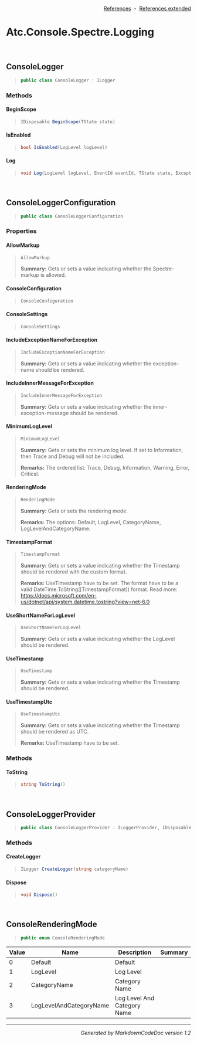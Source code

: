 <div style='text-align: right'>

[References](Index.md)&nbsp;&nbsp;-&nbsp;&nbsp;[References extended](IndexExtended.md)
</div>

# Atc.Console.Spectre.Logging

<br />

## ConsoleLogger

>```csharp
>public class ConsoleLogger : ILogger
>```

### Methods

#### BeginScope
>```csharp
>IDisposable BeginScope(TState state)
>```
#### IsEnabled
>```csharp
>bool IsEnabled(LogLevel logLevel)
>```
#### Log
>```csharp
>void Log(LogLevel logLevel, EventId eventId, TState state, Exception exception, Func<TState, Exception, string> formatter)
>```

<br />

## ConsoleLoggerConfiguration

>```csharp
>public class ConsoleLoggerConfiguration
>```

### Properties

#### AllowMarkup
>```csharp
>AllowMarkup
>```
><b>Summary:</b> Gets or sets a value indicating whether the Spectre-markup is allowed.
#### ConsoleConfiguration
>```csharp
>ConsoleConfiguration
>```
#### ConsoleSettings
>```csharp
>ConsoleSettings
>```
#### IncludeExceptionNameForException
>```csharp
>IncludeExceptionNameForException
>```
><b>Summary:</b> Gets or sets a value indicating whether the exception-name should be rendered.
#### IncludeInnerMessageForException
>```csharp
>IncludeInnerMessageForException
>```
><b>Summary:</b> Gets or sets a value indicating whether the inner-exception-message should be rendered.
#### MinimumLogLevel
>```csharp
>MinimumLogLevel
>```
><b>Summary:</b> Gets or sets the minimum log level. If set to Information, then Trace and Debug will not be included.
>
><b>Remarks:</b> The ordered list: Trace, Debug, Information, Warning, Error, Critical.
#### RenderingMode
>```csharp
>RenderingMode
>```
><b>Summary:</b> Gets or sets the rendering mode.
>
><b>Remarks:</b> The options: Default, LogLevel, CategoryName, LogLevelAndCategoryName.
#### TimestampFormat
>```csharp
>TimestampFormat
>```
><b>Summary:</b> Gets or sets a value indicating whether the Timestamp should be rendered with the custom format.
>
><b>Remarks:</b> UseTimestamp have to be set. The format have to be a valid DateTime.ToString([TimestampFormat]) format. Read more: https://docs.microsoft.com/en-us/dotnet/api/system.datetime.tostring?view=net-6.0
#### UseShortNameForLogLevel
>```csharp
>UseShortNameForLogLevel
>```
><b>Summary:</b> Gets or sets a value indicating whether the LogLevel should be rendered.
#### UseTimestamp
>```csharp
>UseTimestamp
>```
><b>Summary:</b> Gets or sets a value indicating whether the Timestamp should be rendered.
#### UseTimestampUtc
>```csharp
>UseTimestampUtc
>```
><b>Summary:</b> Gets or sets a value indicating whether the Timestamp should be rendered as UTC.
>
><b>Remarks:</b> UseTimestamp have to be set.
### Methods

#### ToString
>```csharp
>string ToString()
>```

<br />

## ConsoleLoggerProvider

>```csharp
>public class ConsoleLoggerProvider : ILoggerProvider, IDisposable
>```

### Methods

#### CreateLogger
>```csharp
>ILogger CreateLogger(string categoryName)
>```
#### Dispose
>```csharp
>void Dispose()
>```

<br />

## ConsoleRenderingMode

>```csharp
>public enum ConsoleRenderingMode
>```


| Value | Name | Description | Summary | 
| --- | --- | --- | --- | 
| 0 | Default | Default |  | 
| 1 | LogLevel | Log Level |  | 
| 2 | CategoryName | Category Name |  | 
| 3 | LogLevelAndCategoryName | Log Level And Category Name |  | 


<hr /><div style='text-align: right'><i>Generated by MarkdownCodeDoc version 1.2</i></div>
